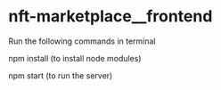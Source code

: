 # nft-marketplace__frontend

Run the following commands in terminal

npm install (to install node modules)

npm start (to run the server)

